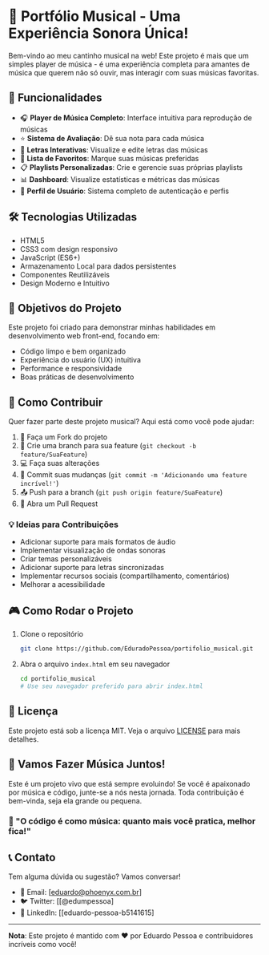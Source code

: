 # 🎵 Portfólio Musical - Uma Experiência Sonora Única!

Bem-vindo ao meu cantinho musical na web! Este projeto é mais que um simples player de música - é uma experiência completa para amantes de música que querem não só ouvir, mas interagir com suas músicas favoritas.

## 🚀 Funcionalidades

- 🎧 **Player de Música Completo**: Interface intuitiva para reprodução de músicas
- ⭐ **Sistema de Avaliação**: Dê sua nota para cada música
- 📝 **Letras Interativas**: Visualize e edite letras das músicas
- 💖 **Lista de Favoritos**: Marque suas músicas preferidas
- 📋 **Playlists Personalizadas**: Crie e gerencie suas próprias playlists
- 📊 **Dashboard**: Visualize estatísticas e métricas das músicas
- 👤 **Perfil de Usuário**: Sistema completo de autenticação e perfis

## 🛠️ Tecnologias Utilizadas

- HTML5
- CSS3 com design responsivo
- JavaScript (ES6+)
- Armazenamento Local para dados persistentes
- Componentes Reutilizáveis
- Design Moderno e Intuitivo

## 🎯 Objetivos do Projeto

Este projeto foi criado para demonstrar minhas habilidades em desenvolvimento web front-end, focando em:
- Código limpo e bem organizado
- Experiência do usuário (UX) intuitiva
- Performance e responsividade
- Boas práticas de desenvolvimento

## 🤝 Como Contribuir

Quer fazer parte deste projeto musical? Aqui está como você pode ajudar:

1. 🍴 Faça um Fork do projeto
2. 🔧 Crie uma branch para sua feature (`git checkout -b feature/SuaFeature`)
3. 💻 Faça suas alterações
4. 📝 Commit suas mudanças (`git commit -m 'Adicionando uma feature incrível!'`)
5. 📤 Push para a branch (`git push origin feature/SuaFeature`)
6. 🔀 Abra um Pull Request

### 💡 Ideias para Contribuições

- Adicionar suporte para mais formatos de áudio
- Implementar visualização de ondas sonoras
- Criar temas personalizáveis
- Adicionar suporte para letras sincronizadas
- Implementar recursos sociais (compartilhamento, comentários)
- Melhorar a acessibilidade

## 🎮 Como Rodar o Projeto

1. Clone o repositório
   ```bash
   git clone https://github.com/EduradoPessoa/portifolio_musical.git
   ```

2. Abra o arquivo `index.html` em seu navegador
   ```bash
   cd portifolio_musical
   # Use seu navegador preferido para abrir index.html
   ```

## 📜 Licença

Este projeto está sob a licença MIT. Veja o arquivo [LICENSE](LICENSE) para mais detalhes.

## 🎵 Vamos Fazer Música Juntos!

Este é um projeto vivo que está sempre evoluindo! Se você é apaixonado por música e código, junte-se a nós nesta jornada. Toda contribuição é bem-vinda, seja ela grande ou pequena.

### 🎸 "O código é como música: quanto mais você pratica, melhor fica!"

## 📞 Contato

Tem alguma dúvida ou sugestão? Vamos conversar!

- 📧 Email: [eduardo@phoenyx.com.br]
- 🐦 Twitter: [[@edumpessoa]
- 💼 LinkedIn: [[eduardo-pessoa-b5141615]

---

**Nota**: Este projeto é mantido com ❤️ por Eduardo Pessoa e contribuidores incríveis como você!
